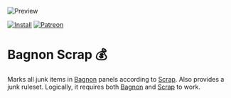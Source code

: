 ![Preview](http://jaliborc.com/images/addons/large/bagnon/scrap.jpg)

[![Install](http://img.shields.io/badge/install-twitch-blueviolet)](https://www.curseforge.com/wow/addons/bagnon-scrap/files)
[![Patreon](http://img.shields.io/badge/donate-patreon-orange)](https://www.patreon.com/jaliborc)


# Bagnon Scrap :moneybag:
Marks all junk items in [Bagnon](https://github.com/tullamods/Bagnon) panels according to [Scrap](https://github.com/Jaliborc/Scrap). Also provides a junk ruleset.
Logically, it requires both [Bagnon](https://github.com/tullamods/Bagnon) and [Scrap](https://github.com/Jaliborc/Scrap) to work.
